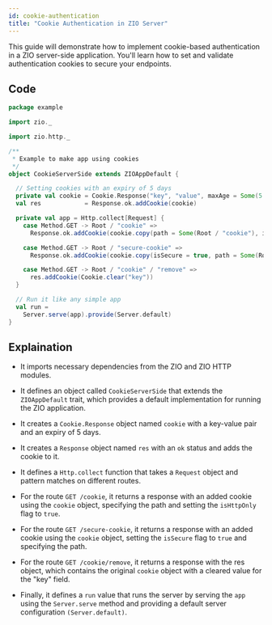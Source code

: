 ```yaml
---
id: cookie-authentication
title: "Cookie Authentication in ZIO Server"
---
```


This guide will demonstrate how to implement cookie-based authentication in a ZIO server-side application. You'll learn how to set and validate authentication cookies to secure your endpoints.

## Code

```scala
package example

import zio._

import zio.http._

/**
 * Example to make app using cookies
 */
object CookieServerSide extends ZIOAppDefault {

  // Setting cookies with an expiry of 5 days
  private val cookie = Cookie.Response("key", "value", maxAge = Some(5 days))
  val res            = Response.ok.addCookie(cookie)

  private val app = Http.collect[Request] {
    case Method.GET -> Root / "cookie" =>
      Response.ok.addCookie(cookie.copy(path = Some(Root / "cookie"), isHttpOnly = true))

    case Method.GET -> Root / "secure-cookie" =>
      Response.ok.addCookie(cookie.copy(isSecure = true, path = Some(Root / "secure-cookie")))

    case Method.GET -> Root / "cookie" / "remove" =>
      res.addCookie(Cookie.clear("key"))
  }

  // Run it like any simple app
  val run =
    Server.serve(app).provide(Server.default)
}
```

## Explaination 

- It imports necessary dependencies from the ZIO and ZIO HTTP modules.

- It defines an object called `CookieServerSide` that extends the `ZIOAppDefault` trait, which provides a default implementation for running the ZIO application.

- It creates a `Cookie.Response` object named `cookie` with a key-value pair and an expiry of 5 days.

- It creates a `Response` object named `res` with an `ok` status and adds the cookie to it.

- It defines a `Http.collect` function that takes a `Request` object and pattern matches on different routes.

- For the route `GET /cookie`, it returns a response with an added cookie using the `cookie` object, specifying the path and setting the `isHttpOnly` flag to `true`.

- For the route `GET /secure-cookie`, it returns a response with an added cookie using the `cookie` object, setting the `isSecure` flag to `true` and specifying the path.

- For the route `GET /cookie/remove`, it returns a response with the res object, which contains the original `cookie` object with a cleared value for the "key" field.

- Finally, it defines a `run` value that runs the server by serving the `app` using the `Server.serve` method and providing a default server configuration `(Server.default)`.